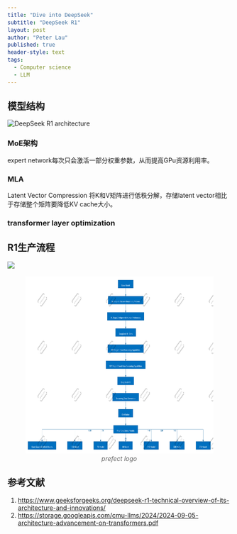 ```yaml
---
title: "Dive into DeepSeek"
subtitle: "DeepSeek R1"
layout: post
author: "Peter Lau"
published: true
header-style: text
tags:
  - Computer science
  - LLM 
---
```



## 模型结构

![DeepSeek R1 architecture](https://media.geeksforgeeks.org/wp-content/uploads/20250203194805367699/architecture.webp)


### MoE架构

expert network每次只会激活一部分权重参数，从而提高GPu资源利用率。

### MLA

Latent Vector Compression 将K和V矩阵进行低秩分解，存储latent vector相比于存储整个矩阵要降低KV cache大小。

### transformer layer optimization


## R1生产流程

![](https://www.processon.com/embed/67e7d3fe561ce271ffc13996?cid=67e7d3fe561ce271ffc13999)

<figure style="text-align: center">
    <img class="prefect logo" src="/img/deepseek/DeepSeek R1.png" width="600" height="400">
    <figcaption style="font-style: italic; color: #666;">prefect logo</figcaption>
</figure>



## 参考文献

1. https://www.geeksforgeeks.org/deepseek-r1-technical-overview-of-its-architecture-and-innovations/
2. https://storage.googleapis.com/cmu-llms/2024/2024-09-05-architecture-advancement-on-transformers.pdf